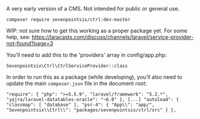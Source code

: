 A very early version of a CMS. Not intended for public or general use.

`composer require sevenpointsix/ctrl:dev-master`

WIP: not sure how to get this working as a proper package yet. For some help, see: https://laracasts.com/discuss/channels/laravel/service-provider-not-found?page=3

You'll need to add this to the 'providers' array in config/app.php:

`Sevenpointsix\Ctrl\CtrlServiceProvider::class`

In order to run this as a package (while developing), you'll also need to update the main `composer.json` file in the document root:

`
"require": {
    "php": ">=5.5.9",
    "laravel/framework": "5.2.*",
    "yajra/laravel-datatables-oracle": "~6.0"
},
[...]
"autoload": {
    "classmap": [
        "database"
    ],
    "psr-4": {
        "App\\": "app/",
        "Sevenpointsix\\Ctrl\\": "packages/sevenpointsix/ctrl/src"
    }
},
`
